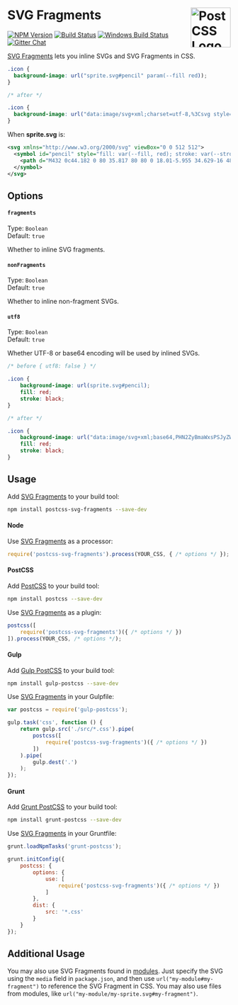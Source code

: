 # SVG Fragments [<img src="https://postcss.github.io/postcss/logo.svg" alt="PostCSS Logo" width="90" height="90" align="right">][SVG Fragments]

[![NPM Version][npm-img]][npm-url]
[![Build Status][cli-img]][cli-url]
[![Windows Build Status][win-img]][win-url]
[![Gitter Chat][git-image]][git-url]

[SVG Fragments] lets you inline SVGs and SVG Fragments in CSS.

```css
.icon {
  background-image: url("sprite.svg#pencil" param(--fill red));
}

/* after */

.icon {
  background-image: url("data:image/svg+xml;charset=utf-8,%3Csvg style='fill: red; stroke: black;' viewBox='0 0 512 512' xmlns='http://www.w3.org/2000/svg'%3E %3Cpath d='M432 0c44.182 0 80 35.817 80 80 0 18.01-5.955 34.629-16 48l-32 32-112-112 32-32c13.371-10.045 29.989-16 48-16zm-400 368l-32 144 144-32 296-296-112-112-296 296zm325.789-186.211l-224 224-27.578-27.578 224-224 27.578 27.578z'/%3E %3C/svg%3E");
}
```

When **sprite.svg** is:

```svg
<svg xmlns="http://www.w3.org/2000/svg" viewBox="0 0 512 512">
  <symbol id="pencil" style="fill: var(--fill, red); stroke: var(--stroke, black);">
    <path d="M432 0c44.182 0 80 35.817 80 80 0 18.01-5.955 34.629-16 48l-32 32-112-112 32-32c13.371-10.045 29.989-16 48-16zm-400 368l-32 144 144-32 296-296-112-112-296 296zm325.789-186.211l-224 224-27.578-27.578 224-224 27.578 27.578z"/>
  </symbol>
</svg>
```

## Options

#### `fragments`

Type: `Boolean`  
Default: `true`

Whether to inline SVG fragments.

#### `nonFragments`

Type: `Boolean`  
Default: `true`

Whether to inline non-fragment SVGs.

#### `utf8`

Type: `Boolean`  
Default: `true`

Whether UTF-8 or base64 encoding will be used by inlined SVGs.

```css
/* before { utf8: false } */

.icon {
	background-image: url(sprite.svg#pencil);
	fill: red;
	stroke: black;
}

/* after */

.icon {
	background-image: url("data:image/svg+xml;base64,PHN2ZyBmaWxsPSJyZWQiIHN0cm9rZT0iYmxhY2siIHZpZXdCb3g9IjAgMCA1MTIgNTEyIiB4bWxucz0iaHR0cDovL3d3dy53My5vcmcvMjAwMC9zdmciPgogIDxwYXRoIGQ9Ik00MzIgMGM0NC4xODIgMCA4MCAzNS44MTcgODAgODAgMCAxOC4wMS01Ljk1NSAzNC42MjktMTYgNDhsLTMyIDMyLTExMi0xMTIgMzItMzJjMTMuMzcxLTEwLjA0NSAyOS45ODktMTYgNDgtMTZ6bS00MDAgMzY4bC0zMiAxNDQgMTQ0LTMyIDI5Ni0yOTYtMTEyLTExMi0yOTYgMjk2em0zMjUuNzg5LTE4Ni4yMTFsLTIyNCAyMjQtMjcuNTc4LTI3LjU3OCAyMjQtMjI0IDI3LjU3OCAyNy41Nzh6Ii8+Cjwvc3ZnPg==");
	fill: red;
	stroke: black;
}
```

## Usage

Add [SVG Fragments] to your build tool:

```bash
npm install postcss-svg-fragments --save-dev
```

#### Node

Use [SVG Fragments] as a processor:

```js
require('postcss-svg-fragments').process(YOUR_CSS, { /* options */ });
```

#### PostCSS

Add [PostCSS] to your build tool:

```bash
npm install postcss --save-dev
```

Use [SVG Fragments] as a plugin:

```js
postcss([
	require('postcss-svg-fragments')({ /* options */ })
]).process(YOUR_CSS, /* options */);
```

#### Gulp

Add [Gulp PostCSS] to your build tool:

```bash
npm install gulp-postcss --save-dev
```

Use [SVG Fragments] in your Gulpfile:

```js
var postcss = require('gulp-postcss');

gulp.task('css', function () {
	return gulp.src('./src/*.css').pipe(
		postcss([
			require('postcss-svg-fragments')({ /* options */ })
		])
	).pipe(
		gulp.dest('.')
	);
});
```

#### Grunt

Add [Grunt PostCSS] to your build tool:

```bash
npm install grunt-postcss --save-dev
```

Use [SVG Fragments] in your Gruntfile:

```js
grunt.loadNpmTasks('grunt-postcss');

grunt.initConfig({
	postcss: {
		options: {
			use: [
				require('postcss-svg-fragments')({ /* options */ })
			]
		},
		dist: {
			src: '*.css'
		}
	}
});
```

## Additional Usage

You may also use SVG Fragments found in [modules]. Just specify the SVG using the `media` field in `package.json`, and then use `url("my-module#my-fragment")` to reference the SVG Fragment in CSS. You may also use files from modules, like `url("my-module/my-sprite.svg#my-fragment")`.

[npm-url]: https://www.npmjs.com/package/postcss-svg-fragments
[npm-img]: https://img.shields.io/npm/v/postcss-svg-fragments.svg
[cli-url]: https://travis-ci.org/jonathantneal/postcss-svg-fragments
[cli-img]: https://img.shields.io/travis/jonathantneal/postcss-svg-fragments.svg
[win-url]: https://ci.appveyor.com/project/jonathantneal/postcss-svg-fragments
[win-img]: https://img.shields.io/appveyor/ci/jonathantneal/postcss-svg-fragments.svg
[git-url]: https://gitter.im/postcss/postcss
[git-image]: https://img.shields.io/badge/chat-gitter-blue.svg

[SVG Fragments]: https://github.com/jonathantneal/postcss-svg-fragments
[PostCSS]: https://github.com/postcss/postcss
[Gulp PostCSS]: https://github.com/postcss/gulp-postcss
[Grunt PostCSS]: https://github.com/nDmitry/grunt-postcss
[modules]: https://docs.npmjs.com/files/package.json
